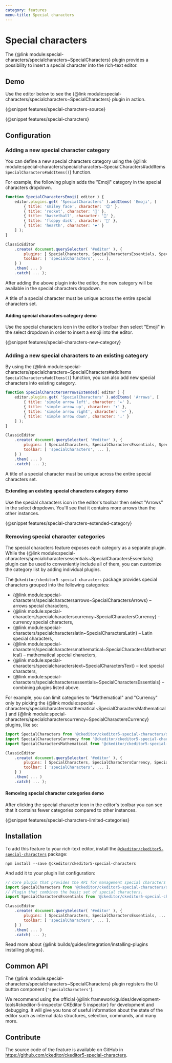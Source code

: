 ```yaml
---
category: features
menu-title: Special characters
---
```


# Special characters

The {@link module:special-characters/specialcharacters~SpecialCharacters} plugin provides a possibility to insert a special character into the rich-text editor.

## Demo

Use the editor below to see the {@link module:special-characters/specialcharacters~SpecialCharacters} plugin in action.

{@snippet features/special-characters-source}

{@snippet features/special-characters}

## Configuration

### Adding a new special character category

You can define a new special characters category using the {@link module:special-characters/specialcharacters~SpecialCharacters#addItems `SpecialCharacters#addItems()`} function.

For example, the following plugin adds the "Emoji" category in the special characters dropdown.

```js
function SpecialCharactersEmoji( editor ) {
	editor.plugins.get( 'SpecialCharacters' ).addItems( 'Emoji', [
		{ title: 'smiley face', character: '😊' },
		{ title: 'rocket', character: '🚀' },
		{ title: 'basketball', character: '🏀' },
		{ title: 'floppy disk', character: '💾' },
		{ title: 'hearth', character: '❤' }
	] );
}

ClassicEditor
	.create( document.querySelector( '#editor' ), {
		plugins: [ SpecialCharacters, SpecialCharactersEssentials, SpecialCharactersEmoji, ... ],
		toolbar: [ 'specialCharacters', ... ],
	} )
	.then( ... )
	.catch( ... );
```

After adding the above plugin into the editor, the new category will be available in the special characters dropdown.

<info-box>
	A title of a special character must be unique across the entire special characters set.
</info-box>

#### Adding special characters category demo

Use the special characters icon in the editor's toolbar then select "Emoji" in the select dropdown in order to insert a emoji into the editor.

{@snippet features/special-characters-new-category}

### Adding a new special characters to an existing category

By using the {@link module:special-characters/specialcharacters~SpecialCharacters#addItems `SpecialCharacters#addItems()`} function, you can also add new special characters into existing category.

```js
function SpecialCharactersArrowsExtended( editor ) {
	editor.plugins.get( 'SpecialCharacters' ).addItems( 'Arrows', [
		{ title: 'simple arrow left', character: '←' },
		{ title: 'simple arrow up', character: '↑' },
		{ title: 'simple arrow right', character: '→' },
		{ title: 'simple arrow down', character: '↓' }
	] );
}

ClassicEditor
	.create( document.querySelector( '#editor' ), {
		plugins: [ SpecialCharacters, SpecialCharactersEssentials, SpecialCharactersArrowsExtended, ... ],
		toolbar: [ 'specialCharacters', ... ],
	} )
	.then( ... )
	.catch( ... );
```

<info-box>
	A title of a special character must be unique across the entire special characters set.
</info-box>

#### Extending an existing special characters category demo

Use the special characters icon in the editor's toolbar then select "Arrows" in the select dropdown. You'll see that it contains more arrows than the other instances.

{@snippet features/special-characters-extended-category}

### Removing special character categories

The special characters feature exposes each category as a separate plugin. While the {@link module:special-characters/specialcharactersessentials~SpecialCharactersEssentials} plugin can be used to conveniently include all of them, you can customize the category list by adding individual plugins.

The `@ckeditor/ckeditor5-special-characters` package provides special characters grouped into the following categories:

- {@link module:special-characters/specialcharactersarrows~SpecialCharactersArrows} – arrows special characters,
- {@link module:special-characters/specialcharacterscurrency~SpecialCharactersCurrency} - currency special characters,
- {@link module:special-characters/specialcharacterslatin~SpecialCharactersLatin} – Latin special characters,
- {@link module:special-characters/specialcharactersmathematical~SpecialCharactersMathematical} – mathematical special characters,
- {@link module:special-characters/specialcharacterstext~SpecialCharactersText} – text special characters,
- {@link module:special-characters/specialcharactersessentials~SpecialCharactersEssentials} – combining plugins listed above.

For example, you can limit categories to "Mathematical" and "Currency" only by picking the {@link module:special-characters/specialcharactersmathematical~SpecialCharactersMathematical} and {@link module:special-characters/specialcharacterscurrency~SpecialCharactersCurrency} plugins, like so:

```js
import SpecialCharacters from '@ckeditor/ckeditor5-special-characters/src/specialcharacters';
import SpecialCharactersCurrency from '@ckeditor/ckeditor5-special-characters/src/SpecialCharactersCurrency';
import SpecialCharactersMathematical from '@ckeditor/ckeditor5-special-characters/src/SpecialCharactersMathematical';

ClassicEditor
	.create( document.querySelector( '#editor' ), {
		plugins: [ SpecialCharacters, SpecialCharactersCurrency, SpecialCharactersMathematical, ... ],
		toolbar: [ 'specialCharacters', ... ],
	} )
	.then( ... )
	.catch( ... );
```

#### Removing special character categories demo

After clicking the special character icon in the editor's toolbar you can see that it contains fewer categories compared to other instances.

{@snippet features/special-characters-limited-categories}

## Installation

To add this feature to your rich-text editor, install the [`@ckeditor/ckeditor5-special-characters`](https://www.npmjs.com/package/@ckeditor/ckeditor5-special-characters) package:

```plaintext
npm install --save @ckeditor/ckeditor5-special-characters
```

And add it to your plugin list configuration:

```js
// Core plugin that provides the API for management special characters and their categories.
import SpecialCharacters from '@ckeditor/ckeditor5-special-characters/src/specialcharacters';
// Plugin that combines the basic set of special characters.
import SpecialCharactersEssentials from '@ckeditor/ckeditor5-special-characters/src/specialcharactersessentials';

ClassicEditor
	.create( document.querySelector( '#editor' ), {
		plugins: [ SpecialCharacters, SpecialCharactersEssentials, ... ],
		toolbar: [ 'specialCharacters', ... ],
	} )
	.then( ... )
	.catch( ... );
```

<info-box info>
	Read more about {@link builds/guides/integration/installing-plugins installing plugins}.
</info-box>

## Common API

The {@link module:special-characters/specialcharacters~SpecialCharacters} plugin registers the UI button component (`'specialCharacters'`).

<info-box>
	We recommend using the official {@link framework/guides/development-tools#ckeditor-5-inspector CKEditor 5 inspector} for development and debugging. It will give you tons of useful information about the state of the editor such as internal data structures, selection, commands, and many more.
</info-box>

## Contribute

The source code of the feature is available on GitHub in https://github.com/ckeditor/ckeditor5-special-characters.

